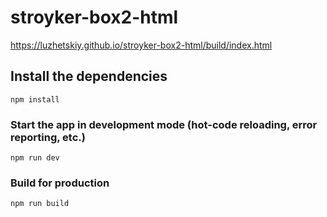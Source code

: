 # stroyker-box2-html
https://luzhetskiy.github.io/stroyker-box2-html/build/index.html

## Install the dependencies
```
npm install
```

### Start the app in development mode (hot-code reloading, error reporting, etc.)
```
npm run dev
```

### Build for production
```
npm run build
```